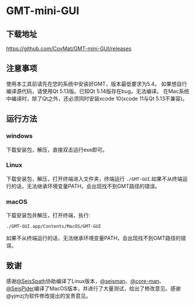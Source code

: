 # GMT-mini-GUI

## 下载地址

https://github.com/CovMat/GMT-mini-GUI/releases

## 注意事项

使用本工具前请先在您的系统中安装好GMT，版本最低要求为5.4。
如果想自行编译源代码，请使用Qt 5.13版。已知Qt 5.14版存在bug，无法编译。
在Mac系统中编译时，除了Qt之外，还必须同时安装xcode 10(xcode 11与Qt 5.13不兼容)。

## 运行方法

### windows

下载安装包，解压，直接双击运行exe即可。

### Linux

下载安装包，解压，打开终端进入文件夹，终端运行 `./GMT-GUI`.如果不从终端运行的话，无法继承环境变量PATH，会出现找不到GMT路径的错误。

### macOS

下载安装包并解压，打开终端，执行:

```
./GMT-GUI.app/Contents/MacOS/GMT-GUI
```
如果不从终端运行的话，无法继承环境变量PATH，会出现找不到GMT路径的错误。

## 致谢

感谢[@SeisSpath](https://github.com/SeisSpath)协助编译了Linux版本，[@seisman](https://github.com/seisman)、[@core-man](https://github.com/core-man)、[@SeisPider](https://github.com/SeisPider)编译了MacOS版本，并进行了大量测试，给出了修改意见。感谢@yjmzj为软件修改提出的宝贵意见。
